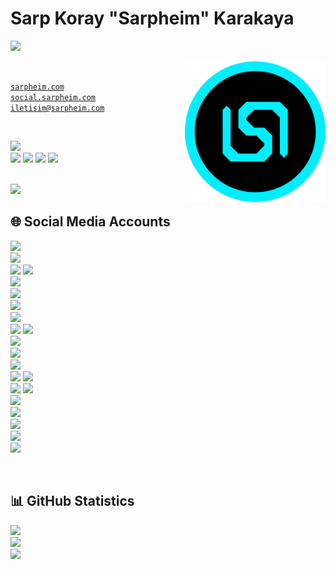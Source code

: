 # Sarp Koray "Sarpheim" Karakaya
[<img src="https://readme-typing-svg.herokuapp.com?font=Rubik&weight=500&pause=1000&color=00EEFF&width=500&lines=Former+Streamer;Part+Time+Developer;Former+National+Alpine+Skier;TED+Ankara+College+Foundation+Private+High+School+'25">](#)

<img align="right" width="225" src="assets/Sarpheim.png">

<br>

<code>[sarpheim.com](https://www.sarpheim.com)</code>
<br>
<code>[social.sarpheim.com](https://social.sarpheim.com)</code>
<br>
<code>[iletisim@sarpheim.com](mailto:iletisim@sarpheim.com)</code>

<br>

[<img src="https://img.shields.io/twitch/status/sarpheim">](#)
<br>
[<img src="https://visitor-badge.laobi.icu/badge?page_id=Sarpheim.sarpheim">](#)
[<img src="https://img.shields.io/github/followers/Sarpheim">](#)
[<img src="https://img.shields.io/github/stars/Sarpheim">](#)
[<img src="https://img.shields.io/github/sponsors/Sarpheim">](#)

<br>

<img src="https://lanyard.cnrad.dev/api/391539062823059457">

<br>

## 🌐 Social Media Accounts

[<img height="28" src="https://img.shields.io/badge/Website-252525?style=flat&logo=html5&logoColor=00EEFF">](https://www.sarpheim.com)
<br>
[<img height="28" src="https://img.shields.io/badge/Discord Server-252525?style=flat&logo=discord&logoColor=5865F2">](https://discord.sarpheim.com)
<br>
[<img height="28" src="https://img.shields.io/badge/Facebook Profile-252525?style=flat&logo=facebook&logoColor=0865FE">](https://www.facebook.com/Sarpheim)
[<img height="28" src="https://img.shields.io/badge/Facebook Group-252525?style=flat&logo=facebook&logoColor=0865FE">](https://www.facebook.com/SarpheimAilesi)
<br>
[<img height="28" src="https://img.shields.io/badge/GitHub Profile-252525?style=flat&logo=github&logoColor=0D1117">](https://github.com/Sarpheim)
<br>
[<img height="28" src="https://img.shields.io/badge/Instagram Profile-252525?style=flat&logo=instagram&logoColor=DB4E6E">](https://www.instagram.com/Sarpheim)
<br>
[<img height="28" src="https://img.shields.io/badge/Kick Profile-252525?style=flat&logo=kick&logoColor=53FC18">](https://www.kick.com/Sarpheim)
<br>
[<img height="28" src="https://img.shields.io/badge/Pinterest Profile-252525?style=flat&logo=pinterest&logoColor=E60528">](https://www.pinterest.com/Sarpheim)
<br>
[<img height="28" src="https://img.shields.io/badge/Reddit Profile-252525?style=flat&logo=reddit&logoColor=FF4500">](https://www.reddit.com/user/Sarpheim)
[<img height="28" src="https://img.shields.io/badge/Reddit Community-252525?style=flat&logo=reddit&logoColor=FF4500">](https://www.reddit.com/r/SarpheimAilesi/)
<br>
[<img height="28" src="https://img.shields.io/badge/Snapchat Profile-252525?style=flat&logo=snapchat&logoColor=FFFC00">](https://www.snapchat.com/add/sarpheim)
<br>
[<img height="28" src="https://img.shields.io/badge/SoundCloud Profile-252525?style=flat&logo=soundcloud&logoColor=FF5500">](https://soundcloud.com/sarpheim)
<br>
[<img height="28" src="https://img.shields.io/badge/Spotify Profile-252525?style=flat&logo=spotify&logoColor=1ED760">](https://open.spotify.com/user/sarpkoraykrky)
<br>
[<img height="28" src="https://img.shields.io/badge/Steam Profile-252525?style=flat&logo=steam&logoColor=171D25">](https://steamcommunity.com/id/Sarpheim)
[<img height="28" src="https://img.shields.io/badge/Steam Group-252525?style=flat&logo=steam&logoColor=171D25">](https://steamcommunity.com/groups/SarpheimAilesi)
<br>
[<img height="28" src="https://img.shields.io/badge/Telegram Profile-252525?style=flat&logo=telegram&logoColor=30A3E6">](https://t.me/Sarpheim)
[<img height="28" src="https://img.shields.io/badge/Telegram Channel-252525?style=flat&logo=telegram&logoColor=30A3E6">](https://t.me/SarpheimAilesi)
<br>
[<img height="28" src="https://img.shields.io/badge/Threads Profile-252525?style=flat&logo=threads&logoColor=000000">](https://www.threads.net/@sarpheim)
<br>
[<img height="28" src="https://img.shields.io/badge/Twitch Channel-252525?style=flat&logo=twitch&logoColor=9146FF">](https://www.twitch.tv/Sarpheim)
<br>
[<img height="28" src="https://img.shields.io/badge/VSCO Profile-252525?style=flat&logo=vsco&logoColor=000000">](https://vsco.co/sarpheim0/gallery)
<br>
[<img height="28" src="https://img.shields.io/badge/X Profile-252525?style=flat&logo=x&logoColor=000000">](https://twitter.com/Sarpheim)
<br>
[<img height="28" src="https://img.shields.io/badge/YouTube Channel-252525?style=flat&logo=youtube&logoColor=FF0000">](https://youtube.com/c/Sarpheim?sub_confirmation=1)

<br>

## 📊 GitHub Statistics

[<img src="https://github-readme-stats.vercel.app/api/top-langs/?username=sarpheim&theme=github_dark&show_icons=true&layout=compact">](#)
<br>
[<img src="https://github-readme-stats.vercel.app/api?username=sarpheim&theme=github_dark&show_icons=true">](#)
<br>
[<img src="https://github-readme-streak-stats.herokuapp.com?user=sarpheim&theme=github-dark-blue">](#)
